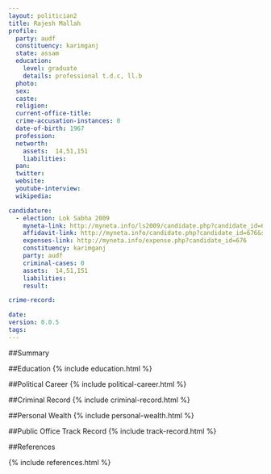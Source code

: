 ```yaml
---
layout: politician2
title: Rajesh Mallah
profile: 
  party: audf
  constituency: karimganj
  state: assam
  education: 
    level: graduate
    details: professional t.d.c, ll.b
  photo: 
  sex: 
  caste: 
  religion: 
  current-office-title: 
  crime-accusation-instances: 0
  date-of-birth: 1967
  profession: 
  networth: 
    assets:  14,51,151
    liabilities: 
  pan: 
  twitter: 
  website: 
  youtube-interview: 
  wikipedia: 

candidature: 
  - election: Lok Sabha 2009
    myneta-link: http://myneta.info/ls2009/candidate.php?candidate_id=676
    affidavit-link: http://myneta.info/candidate.php?candidate_id=676&scan=original
    expenses-link: http://myneta.info/expense.php?candidate_id=676
    constituency: karimganj 
    party: audf
    criminal-cases: 0
    assets:  14,51,151
    liabilities: 
    result:  

crime-record: 

date: 
version: 0.0.5
tags: 
---
```

##Summary


##Education
{% include education.html %}


##Political Career
{% include political-career.html %}


##Criminal Record
{% include criminal-record.html %}


##Personal Wealth
{% include personal-wealth.html %}


##Public Office Track Record
{% include track-record.html %}


##References


{% include references.html %}